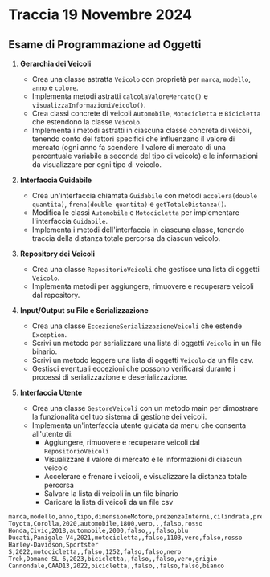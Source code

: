 # Traccia 19 Novembre 2024

## Esame di Programmazione ad Oggetti

1. **Gerarchia dei Veicoli**
   - Crea una classe astratta `Veicolo` con proprietà per `marca`, `modello`, `anno` e `colore`.
   - Implementa metodi astratti `calcolaValoreMercato()` e `visualizzaInformazioniVeicolo()`.
   - Crea classi concrete di veicoli `Automobile`, `Motocicletta` e `Bicicletta` che estendono la classe `Veicolo`.
   - Implementa i metodi astratti in ciascuna classe concreta di veicoli, tenendo conto dei fattori specifici che influenzano il valore di mercato (ogni anno fa scendere il valore di mercato  di una percentuale variabile a seconda del tipo di veicolo) e le informazioni da visualizzare per ogni tipo di veicolo.

2. **Interfaccia Guidabile**
   - Crea un'interfaccia chiamata `Guidabile` con metodi `accelera(double quantita)`, `frena(double quantita)` e `getTotaleDistanza()`.
   - Modifica le classi `Automobile` e `Motocicletta` per implementare l'interfaccia `Guidabile`.
   - Implementa i metodi dell'interfaccia in ciascuna classe, tenendo traccia della distanza totale percorsa da ciascun veicolo.

3. **Repository dei Veicoli**
   - Crea una classe `RepositorioVeicoli` che gestisce una lista di oggetti `Veicolo`.
   - Implementa metodi per aggiungere, rimuovere e recuperare veicoli dal repository.

4. **Input/Output su File e Serializzazione**
   - Crea una classe `EccezioneSerializzazioneVeicoli` che estende `Exception`.
   - Scrivi un metodo per serializzare una lista di oggetti `Veicolo` in un file binario.
   - Scrivi un metodo leggere una lista di oggetti `Veicolo` da un file csv.
   - Gestisci eventuali eccezioni che possono verificarsi durante i processi di serializzazione e deserializzazione.

5. **Interfaccia Utente**
   - Crea una classe `GestoreVeicoli` con un metodo main per dimostrare la funzionalità del tuo sistema di gestione dei veicoli.
   - Implementa un'interfaccia utente guidata da menu che consenta all'utente di:
     - Aggiungere, rimuovere e recuperare veicoli dal `RepositorioVeicoli`
     - Visualizzare il valore di mercato e le informazioni di ciascun veicolo
     - Accelerare e frenare i veicoli, e visualizzare la distanza totale percorsa
     - Salvare la lista di veicoli in un file binario
     - Caricare la lista di veicoli da un file csv

```csv
marca,modello,anno,tipo,dimensioneMotore,prezenzaInterni,cilindrata,prezenzaAntibloccaggio,prezenzaAssistenzaElettrica,colore
Toyota,Corolla,2020,automobile,1800,vero,,,falso,rosso
Honda,Civic,2018,automobile,2000,falso,,,falso,blu
Ducati,Panigale V4,2021,motocicletta,,falso,1103,vero,falso,rosso
Harley-Davidson,Sportster S,2022,motocicletta,,falso,1252,falso,falso,nero
Trek,Domane SL 6,2023,bicicletta,,falso,,falso,vero,grigio
Cannondale,CAAD13,2022,bicicletta,,falso,,falso,falso,bianco
```
